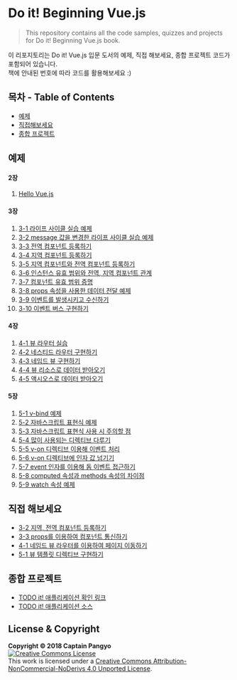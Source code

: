 # Do it! Beginning Vue.js
> This repository contains all the code samples, quizzes and projects for Do it! Beginning Vue.js book.

이 리포지토리는 Do it! Vue.js 입문 도서의 예제, 직접 해보세요, 종합 프로젝트 코드가 포함되어 있습니다.<br>
책에 안내된 번호에 따라 코드를 활용해보세요 :)

## 목차 - Table of Contents
- [예제](https://github.com/joshua1988/doit-vuejs/tree/master/exam)
- [직접해보세요](https://github.com/joshua1988/doit-vuejs/tree/master/quiz)
- [종합 프로젝트](https://github.com/joshua1988/doit-vuejs/tree/master/final/vue-todo)

## 예제
#### 2장
1. [Hello Vue.js](https://github.com/joshua1988/doit-vuejs/blob/master/exam/02/02-1/index.html)

#### 3장
1. [3-1 라이프 사이클 실습 예제](https://github.com/joshua1988/doit-vuejs/blob/master/exam/03/03-1/index.html)
2. [3-2 message 값을 변경한 라이프 사이클 실습 예제](https://github.com/joshua1988/doit-vuejs/blob/master/exam/03/03-2/index.html)
3. [3-3 전역 컴포넌트 등록하기](https://github.com/joshua1988/doit-vuejs/blob/master/exam/03/03-3/index.html)
4. [3-4 지역 컴포넌트 등록하기](https://github.com/joshua1988/doit-vuejs/blob/master/exam/03/03-4/index.html)
5. [3-5 지역 컴포넌트와 전역 컴포넌트 등록하기](https://github.com/joshua1988/doit-vuejs/blob/master/exam/03/03-5/index.html)
6. [3-6 인스턴스 유효 범위와 전역, 지역 컴포넌트 관계](https://github.com/joshua1988/doit-vuejs/blob/master/exam/03/03-6/index.html)
7. [3-7 컴포넌트 유효 범위 증명](https://github.com/joshua1988/doit-vuejs/blob/master/exam/03/03-7/index.html)
8. [3-8 props 속성을 사용한 데이터 전달 예제](https://github.com/joshua1988/doit-vuejs/blob/master/exam/03/03-8/index.html)
9. [3-9 이벤트를 발생시키고 수신하기](https://github.com/joshua1988/doit-vuejs/blob/master/exam/03/03-9/index.html)
10. [3-10 이벤트 버스 구현하기](https://github.com/joshua1988/doit-vuejs/blob/master/exam/03/03-10/index.html)

#### 4장
1. [4-1 뷰 라우터 실습](https://github.com/joshua1988/doit-vuejs/blob/master/exam/04/04-1/index.html)
2. [4-2 네스티드 라우터 구현하기](https://github.com/joshua1988/doit-vuejs/blob/master/exam/04/04-2/index.html)
3. [4-3 네임드 뷰 구현하기](https://github.com/joshua1988/doit-vuejs/blob/master/exam/04/04-3/index.html)
4. [4-4 뷰 리소스로 데이터 받아오기](https://github.com/joshua1988/doit-vuejs/blob/master/exam/04/04-4/index.html)
5. [4-5 액시오스로 데이터 받아오기](https://github.com/joshua1988/doit-vuejs/blob/master/exam/04/04-5/index.html)

#### 5장
1. [5-1 v-bind 예제](https://github.com/joshua1988/doit-vuejs/blob/master/exam/05/05-1/index.html)
2. [5-2 자바스크립트 표현식 예제](https://github.com/joshua1988/doit-vuejs/blob/master/exam/05/05-2/index.html)
3. [5-3 자바스크립트 표현식 사용 시 주의할 점](https://github.com/joshua1988/doit-vuejs/blob/master/exam/05/05-3/index.html)
4. [5-4 많이 사용되는 디렉티브 다루기](https://github.com/joshua1988/doit-vuejs/blob/master/exam/05/05-4/index.html)
5. [5-5 v-on 디렉티브 이용해 이벤트 처리](https://github.com/joshua1988/doit-vuejs/blob/master/exam/05/05-5/index.html)
6. [5-6 v-on 디렉티브에 인자 값 넘기기](https://github.com/joshua1988/doit-vuejs/blob/master/exam/05/05-6/index.html)
7. [5-7 event 인자를 이용해 돔 이벤트 접근하기](https://github.com/joshua1988/doit-vuejs/blob/master/exam/05/05-7/index.html)
8. [5-8 computed 속성과 methods 속성의 차이점](https://github.com/joshua1988/doit-vuejs/blob/master/exam/05/05-8/index.html)
9. [5-9 watch 속성 예제](https://github.com/joshua1988/doit-vuejs/blob/master/exam/05/05-9/index.html)

## 직접 해보세요
- [3-2 지역, 전역 컴포넌트 등록하기](https://github.com/joshua1988/doit-vuejs/tree/master/quiz/03-2)
- [3-3 props를 이용하여 컴포넌트 통신하기](https://github.com/joshua1988/doit-vuejs/tree/master/quiz/03-3)
- [4-1 네임드 뷰 라우터를 이용하여 페이지 이동하기](https://github.com/joshua1988/doit-vuejs/tree/master/quiz/04-1)
- [5-1 뷰 템플릿 디렉티브 구현하기](https://github.com/joshua1988/doit-vuejs/tree/master/quiz/05-1)

## 종합 프로젝트
- [TODO it! 애플리케이션 확인 링크](https://vuejstodo-aa185.firebaseapp.com/)
- [TODO it! 애플리케이션 소스](https://github.com/joshua1988/doit-vuejs/tree/master/final/vue-todo)

## License & Copyright
**Copyright © 2018 Captain Pangyo**
<br><a rel="license" href="http://creativecommons.org/licenses/by-nc-nd/4.0/"><img alt="Creative Commons License" style="border-width:0" src="https://i.creativecommons.org/l/by-nc-nd/4.0/88x31.png" /></a><br>
This work is licensed under a <a rel="license" href="http://creativecommons.org/licenses/by-nc-nd/4.0/">Creative Commons Attribution-NonCommercial-NoDerivs 4.0 Unported License</a>.
